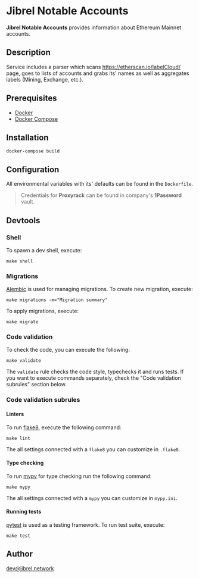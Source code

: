 # Jibrel Notable Accounts

**Jibrel Notable Accounts** provides information about Ethereum Mainnet
accounts.


## Description

Service includes a parser which scans https://etherscan.io/labelCloud/ page,
goes to lists of accounts and grabs its' names as well as aggregates labels
(Mining, Exchange, etc.).


## Prerequisites
* [Docker](https://docs.docker.com/install/)
* [Docker Compose](https://docs.docker.com/compose/install/)


## Installation
```
docker-compose build
```


## Configuration
All environmental variables with its' defaults can be found in the `Dockerfile`.

> Credentials for **Proxyrack** can be found in company's **1Password** vault.


## Devtools

### Shell

To spawn a dev shell, execute:
```
make shell
```

### Migrations

[Alembic](https://alembic.sqlalchemy.org/) is used for managing migrations. To
create new migration, execute:
```
make migrations -m="Migration summary"
```

To apply migrations, execute:
```
make migrate
```

### Code validation
To check the code, you can execute the following:
```
make validate
```

The `validate` rule checks the code style, typechecks it and runs tests. If you
want to execute commands separately, check the "Code validation subrules"
section below.

### Code validation subrules

#### Linters
To run [flake8](http://flake8.pycqa.org/en/latest/), execute the following
command:
```
make lint
```

The all settings connected with a `flake8` you can customize in `.flake8`.

#### Type checking
To run [mypy](http://mypy.readthedocs.org/en/stable/) for type checking run the
following command:
```
make mypy 
```

The all settings connected with a `mypy` you can customize in `mypy.ini`.

#### Running tests
[pytest](https://pytest.org) is used as a testing framework. To run test suite,
execute: 
```
make test
```


## Author

dev@jibrel.network
